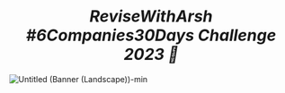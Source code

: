 _<h1 align="center"> ReviseWithArsh #6Companies30Days Challenge 2023 🚀</h1>_

![Untitled (Banner (Landscape))-min](https://user-images.githubusercontent.com/111368327/215513652-869a94ce-a4b5-4bd8-99c4-93379c2db1fb.png)
